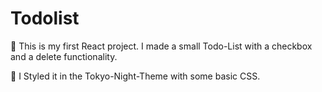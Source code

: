 # Todolist

🥇 This is my first React project. I made a small Todo-List with a checkbox and a delete functionality.

🎨 I Styled it in the Tokyo-Night-Theme with some basic CSS.

